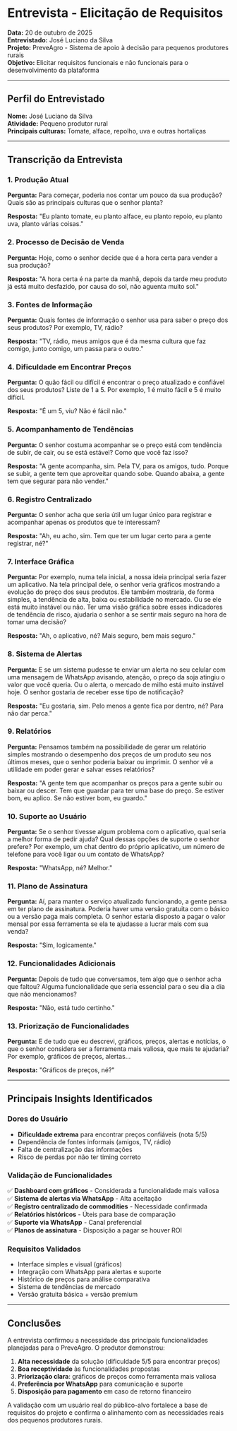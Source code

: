 # Entrevista - Elicitação de Requisitos

**Data:** 20 de outubro de 2025  
**Entrevistado:** José Luciano da Silva  
**Projeto:** PreveAgro - Sistema de apoio à decisão para pequenos produtores rurais  
**Objetivo:** Elicitar requisitos funcionais e não funcionais para o desenvolvimento da plataforma

---

## Perfil do Entrevistado

**Nome:** José Luciano da Silva  
**Atividade:** Pequeno produtor rural  
**Principais culturas:** Tomate, alface, repolho, uva e outras hortaliças

---

## Transcrição da Entrevista

### 1. Produção Atual

**Pergunta:** Para começar, poderia nos contar um pouco da sua produção? Quais são as principais culturas que o senhor planta?

**Resposta:** "Eu planto tomate, eu planto alface, eu planto repoio, eu planto uva, planto várias coisas."

### 2. Processo de Decisão de Venda

**Pergunta:** Hoje, como o senhor decide que é a hora certa para vender a sua produção?

**Resposta:** "A hora certa é na parte da manhã, depois da tarde meu produto já está muito desfazido, por causa do sol, não aguenta muito sol."

### 3. Fontes de Informação

**Pergunta:** Quais fontes de informação o senhor usa para saber o preço dos seus produtos? Por exemplo, TV, rádio?

**Resposta:** "TV, rádio, meus amigos que é da mesma cultura que faz comigo, junto comigo, um passa para o outro."

### 4. Dificuldade em Encontrar Preços

**Pergunta:** O quão fácil ou difícil é encontrar o preço atualizado e confiável dos seus produtos? Liste de 1 a 5. Por exemplo, 1 é muito fácil e 5 é muito difícil.

**Resposta:** "É um 5, viu? Não é fácil não."

### 5. Acompanhamento de Tendências

**Pergunta:** O senhor costuma acompanhar se o preço está com tendência de subir, de cair, ou se está estável? Como que você faz isso?

**Resposta:** "A gente acompanha, sim. Pela TV, para os amigos, tudo. Porque se subir, a gente tem que aproveitar quando sobe. Quando abaixa, a gente tem que segurar para não vender."

### 6. Registro Centralizado

**Pergunta:** O senhor acha que seria útil um lugar único para registrar e acompanhar apenas os produtos que te interessam?

**Resposta:** "Ah, eu acho, sim. Tem que ter um lugar certo para a gente registrar, né?"

### 7. Interface Gráfica

**Pergunta:** Por exemplo, numa tela inicial, a nossa ideia principal seria fazer um aplicativo. Na tela principal dele, o senhor veria gráficos mostrando a evolução do preço dos seus produtos. Ele também mostraria, de forma simples, a tendência de alta, baixa ou estabilidade no mercado. Ou se ele está muito instável ou não. Ter uma visão gráfica sobre esses indicadores de tendência de risco, ajudaria o senhor a se sentir mais seguro na hora de tomar uma decisão?

**Resposta:** "Ah, o aplicativo, né? Mais seguro, bem mais seguro."

### 8. Sistema de Alertas

**Pergunta:** E se um sistema pudesse te enviar um alerta no seu celular com uma mensagem de WhatsApp avisando, atenção, o preço da soja atingiu o valor que você queria. Ou o alerta, o mercado de milho está muito instável hoje. O senhor gostaria de receber esse tipo de notificação?

**Resposta:** "Eu gostaria, sim. Pelo menos a gente fica por dentro, né? Para não dar perca."

### 9. Relatórios

**Pergunta:** Pensamos também na possibilidade de gerar um relatório simples mostrando o desempenho dos preços de um produto seu nos últimos meses, que o senhor poderia baixar ou imprimir. O senhor vê a utilidade em poder gerar e salvar esses relatórios?

**Resposta:** "A gente tem que acompanhar os preços para a gente subir ou baixar ou descer. Tem que guardar para ter uma base do preço. Se estiver bom, eu aplico. Se não estiver bom, eu guardo."

### 10. Suporte ao Usuário

**Pergunta:** Se o senhor tivesse algum problema com o aplicativo, qual seria a melhor forma de pedir ajuda? Qual dessas opções de suporte o senhor prefere? Por exemplo, um chat dentro do próprio aplicativo, um número de telefone para você ligar ou um contato de WhatsApp?

**Resposta:** "WhatsApp, né? Melhor."

### 11. Plano de Assinatura

**Pergunta:** Aí, para manter o serviço atualizado funcionando, a gente pensa em ter plano de assinatura. Poderia haver uma versão gratuita com o básico ou a versão paga mais completa. O senhor estaria disposto a pagar o valor mensal por essa ferramenta se ela te ajudasse a lucrar mais com sua venda?

**Resposta:** "Sim, logicamente."

### 12. Funcionalidades Adicionais

**Pergunta:** Depois de tudo que conversamos, tem algo que o senhor acha que faltou? Alguma funcionalidade que seria essencial para o seu dia a dia que não mencionamos?

**Resposta:** "Não, está tudo certinho."

### 13. Priorização de Funcionalidades

**Pergunta:** E de tudo que eu descrevi, gráficos, preços, alertas e notícias, o que o senhor considera ser a ferramenta mais valiosa, que mais te ajudaria? Por exemplo, gráficos de preços, alertas...

**Resposta:** "Gráficos de preços, né?"

---

## Principais Insights Identificados

### Dores do Usuário
- **Dificuldade extrema** para encontrar preços confiáveis (nota 5/5)
- Dependência de fontes informais (amigos, TV, rádio)
- Falta de centralização das informações
- Risco de perdas por não ter timing correto

### Validação de Funcionalidades
✅ **Dashboard com gráficos** - Considerada a funcionalidade mais valiosa  
✅ **Sistema de alertas via WhatsApp** - Alta aceitação  
✅ **Registro centralizado de commodities** - Necessidade confirmada  
✅ **Relatórios históricos** - Úteis para base de comparação  
✅ **Suporte via WhatsApp** - Canal preferencial  
✅ **Planos de assinatura** - Disposição a pagar se houver ROI  

### Requisitos Validados
- Interface simples e visual (gráficos)
- Integração com WhatsApp para alertas e suporte
- Histórico de preços para análise comparativa
- Sistema de tendências de mercado
- Versão gratuita básica + versão premium

---

## Conclusões

A entrevista confirmou a necessidade das principais funcionalidades planejadas para o PreveAgro. O produtor demonstrou:

1. **Alta necessidade** da solução (dificuldade 5/5 para encontrar preços)
2. **Boa receptividade** às funcionalidades propostas
3. **Priorização clara**: gráficos de preços como ferramenta mais valiosa
4. **Preferência por WhatsApp** para comunicação e suporte
5. **Disposição para pagamento** em caso de retorno financeiro

A validação com um usuário real do público-alvo fortalece a base de requisitos do projeto e confirma o alinhamento com as necessidades reais dos pequenos produtores rurais.